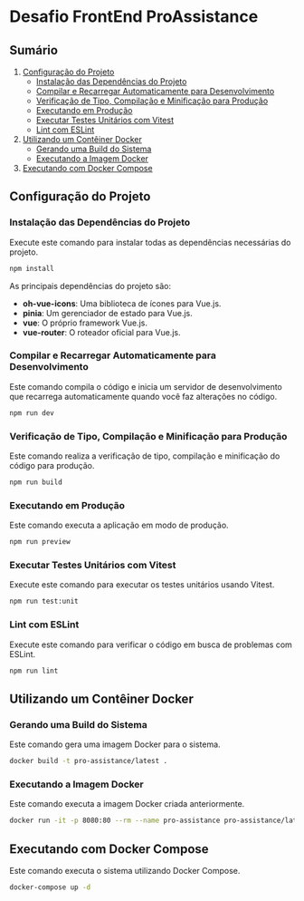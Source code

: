 # Desafio FrontEnd ProAssistance

## Sumário

1. [Configuração do Projeto](#configuração-do-projeto)
   - [Instalação das Dependências do Projeto](#instalação-das-dependências-do-projeto)
   - [Compilar e Recarregar Automaticamente para Desenvolvimento](#compilar-e-recarregar-automaticamente-para-desenvolvimento)
   - [Verificação de Tipo, Compilação e Minificação para Produção](#verificação-de-tipo-compilação-e-minificação-para-produção)
   - [Executando em Produção](#executando-em-produção)
   - [Executar Testes Unitários com Vitest](#executar-testes-unitários-com-vitest)
   - [Lint com ESLint](#lint-com-eslint)
2. [Utilizando um Contêiner Docker](#utilizando-um-contêiner-docker)
   - [Gerando uma Build do Sistema](#gerando-uma-build-do-sistema)
   - [Executando a Imagem Docker](#executando-a-imagem-docker)
3. [Executando com Docker Compose](#executando-com-docker-compose)

## Configuração do Projeto

### Instalação das Dependências do Projeto

Execute este comando para instalar todas as dependências necessárias do projeto.

```sh
npm install
```

As principais dependências do projeto são:

- **oh-vue-icons**: Uma biblioteca de ícones para Vue.js.
- **pinia**: Um gerenciador de estado para Vue.js.
- **vue**: O próprio framework Vue.js.
- **vue-router**: O roteador oficial para Vue.js.

### Compilar e Recarregar Automaticamente para Desenvolvimento

Este comando compila o código e inicia um servidor de desenvolvimento que 
recarrega automaticamente quando você faz alterações no código.

```sh
npm run dev
```

### Verificação de Tipo, Compilação e Minificação para Produção

Este comando realiza a verificação de tipo, compilação e minificação do código 
para produção.

```sh
npm run build
```

### Executando em Produção

Este comando executa a aplicação em modo de produção.

```sh
npm run preview
```

### Executar Testes Unitários com Vitest

Execute este comando para executar os testes unitários usando Vitest.

```sh
npm run test:unit
```

### Lint com ESLint

Execute este comando para verificar o código em busca de problemas com ESLint.

```sh
npm run lint
```

## Utilizando um Contêiner Docker

### Gerando uma Build do Sistema

Este comando gera uma imagem Docker para o sistema.

```sh
docker build -t pro-assistance/latest .
```

### Executando a Imagem Docker

Este comando executa a imagem Docker criada anteriormente.

```sh
docker run -it -p 8080:80 --rm --name pro-assistance pro-assistance/latest
```

## Executando com Docker Compose

Este comando executa o sistema utilizando Docker Compose.

```sh
docker-compose up -d
```